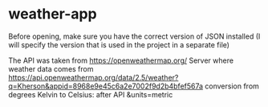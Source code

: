 # weather-app
Before opening, make sure you have the correct version of JSON installed
(I will specify the version that is used in the project in a separate file)

The API was taken from https://openweathermap.org/
Server where weather data comes from https://api.openweathermap.org/data/2.5/weather?q=Kherson&appid=8968e9e45c6a2e7002f9d2b4bfef567a
conversion from degrees Kelvin to Celsius: after API &units=metric

